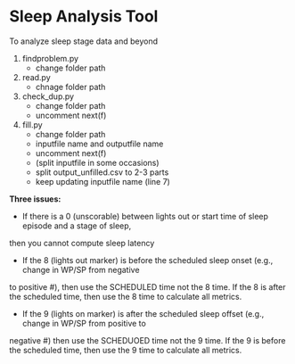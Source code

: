 # Sleep Analysis Tool

To analyze sleep stage data and beyond

1. findproblem.py
   - change folder path
2. read.py
   - chnage folder path
3. check_dup.py
   - change folder path
   - uncomment next(f)
4. fill.py
   - change folder path
   - inputfile name and outputfile name
   - uncomment next(f)
   - (split inputfile in some occasions)
   - split output_unfilled.csv to 2-3 parts
   - keep updating inputfile name (line 7)



__Three issues:__

- If there is a 0 (unscorable) between lights out or start time of sleep episode and a stage of sleep, 

then you cannot compute sleep latency

- If the 8 (lights out marker) is before the scheduled sleep onset (e.g., change in WP/SP from negative

to positive #), then use the SCHEDULED time not the 8  time. If the 8 is after the scheduled time, then 
use the 8 time to calculate all metrics.

- If the 9 (lights on marker) is after the scheduled sleep offset (e.g., change in WP/SP from positive to 

negative #) then use the SCHEDUOED time not the 9 time. If the 9 is before the scheduled time, then use 
the 9 time to calculate all metrics.


